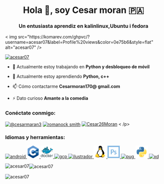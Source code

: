 <h1 align="center">Hola 👋, soy Cesar moran 🇵🇦</h1> 
<h3 align="center">Un entusiasta aprendiz en kalinlinux,Ubuntu i fedora</h3>

<p align="left"> < img src="https://komarev.com/ghpvc/?username=acesar07&label=Profile%20views&color=0e75b6&style=flat" alt="acesar07" /> </p>

<p align="left"> <a href= "https://github.com/ryo-ma/github-profile-trofeo"><img src="https://github-perfil-trofeo.vercel.app/?username=acesar07" alt="acesar07" / ></a> </p>

- 🔭 Actualmente estoy trabajando en **Python y desbloqueo de móvil**

- 🌱 Actualmente estoy aprendiendo **Python, c++**

- 📫 Cómo contactarme **Cesarmoran170@ gmail.com**

- ⚡ Dato curioso **Amante a la comedia**

<h3 align="left">Conéctate conmigo:</h3>
<p align="left">
<a href="https://twitter.com/@cesarmaran3" target="blank"><img align="center" src="https://raw.githubusercontent.com/rahuldkjain/github-profile-readme- generador/master/src/images/icons/Social/twitter.svg" alt="@cesarmaran3" height="30" width="40" /></a> <a href="
https://fb.com /romanock smith" target="en blanco"><img align="center" src="https://raw.githubusercontent.com/rahuldkjain/github-profile-readme-generator/master/src/images/icons/Social/ facebook.svg" alt="romanock smith" height="30" width="40" /></a>
<a href="https://discord.gg/Cesar26Moran" target="blank"><img align ="centro" src="https://raw.githubusercontent.com/rahuldkjain/github-profile-readme-generator/master/src/images/icons/Social/discord.svg" alt="Cesar26Moran" height="30" width="40" /></a>
< /p>

<h3 align="left">Idiomas y herramientas:</h3>
<p align="left"> <a href="https://developer.android.com" target="_blank" rel="noreferrer"> <img src="https://raw.githubusercontent.com/devicons /devicon/master/icons/android/android-original-wordmark.svg" alt="android" width="40" height="40"/> </a> <a href="https://www.w3schools .com/cpp/" target="_blank" rel="noreferrer"> <img src="https://raw.githubusercontent.com/devicons/devicon/master/icons/cplusplus/cplusplus-original.svg" alt= "cplusplus" width="40" height="40"/> </a> <a href="https://www.docker.com/" target="_blank" rel="noreferrer"> <img src="https://raw.githubusercontent.com/devicons/devicon/master/icons/docker/docker-original-wordmark.svg" alt=" ventana acoplable" width="40" height="40"/> </a> <a href="https://cloud.google.com" target="_blank" rel="noreferrer"> <img src="https ://www.vectorlogo.zone/logos/google_cloud/google_cloud-icon.svg" alt="gcp" width="40" height="40"/> </a> <a href="https://www .adobe.com/in/products/illustrator.html" target="_blank" rel="noreferrer"> <img src="https://www.vectorlogo.zone/logos/adobe_illustrator/adobe_illustrator-icon.svg" alt="ilustrador" ancho="40" altura="40"/> </a> <a href="https://www.linux.org/" target="_blank" rel="noreferrer"> <img src="https://raw.githubusercontent.com/devicons/devicon/master/icons/linux/linux-original.svg" alt="linux" width="40" height="40"/> </ a> <a href="https://www.photoshop.com/en" target="_blank" rel="noreferrer"> <img src="https://raw.githubusercontent.com/devicons/devicon/master /icons/photoshop/photoshop-line.svg" alt="photoshop" width="40" height="40"/> </a> <a href="https://pugjs.org" target="_blank" rel="noreferrer"> <img src="https://cdn.worldvectorlogo.com/logos/pug.svg" alt="pug" width="40" height="40"/ > </a> <a href="https://www.python.org" target="_blank" rel="noreferrer"> <img src="https://raw.githubusercontent.com/devicons/devicon/ master/icons/python/python-original.svg" alt="python" width="40" height="40"/> </a> <a href="https://www.adobe.com/products/ xd.html" target="_blank" rel="noreferrer"> <img src="https://cdn.worldvectorlogo.com/logos/adobe-xd.svg" alt="xd" ancho="40" altura="40"/> </a> </p>

<p><img align="left" src="https://github-readme-stats.vercel.app/api/top-langs?username=acesar07&show_icons=true&locale=en&layout=compact" alt="acesar07" /> </p>

<p> <img align="center" src="https://github-readme-stats.vercel.app/api?username=acesar07&show_icons=true&locale=en" alt="acesar07" /> </p>

<p><img align="center" src="https://github-readme-streak-stats.herokuapp.com/?user=acesar07&" alt="acesar07" /></p>


<!---
Acesar07/Acesar07 is a ✨ special ✨ repository because its `README.md` (this file) appears on your GitHub profile.
You can click the Preview link to take a look at your changes.
--->

